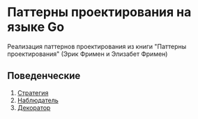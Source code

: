 # Паттерны проектирования на языке Go  
Реализация паттернов проектирования из книги
"Паттерны проектирования" (Эрик Фримен и Элизабет Фримен)  
  
## Поведенческие  
1. [Стратегия](cmd/behavioral/strategy/README.md)  
2. [Наблюдатель](cmd/behavioral/observer/README.md)  
3. [Декоратор](cmd/structural/decorator/README.md)  